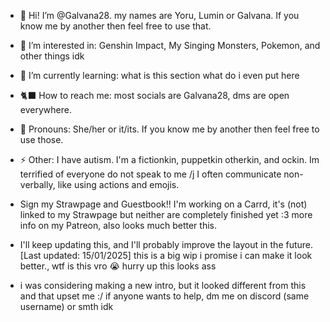 - 🎪 Hi! I’m @Galvana28. my names are Yoru, Lumin or Galvana. If you know me by another then feel free to use that.
- 🍡 I’m interested in: Genshin Impact, My Singing Monsters, Pokemon, and other things idk
- 🌺 I’m currently learning: what is this section what do i even put here
- 🐈‍⬛ How to reach me: most socials are Galvana28, dms are open everywhere.
- 💜 Pronouns: She/her or it/its. If you know me by another then feel free to use those.
- ⚡ Other: I have autism. I'm a fictionkin, puppetkin otherkin, and ockin. Im terrified of everyone do not speak to me /j I often communicate non-verbally, like using actions and emojis.
- Sign my Strawpage and Guestbook!! I'm working on a Carrd, it's (not) linked to my Strawpage but neither are completely finished yet :3 more info on my Patreon, also looks much better this.

- I'll keep updating this, and I'll probably improve the layout in the future. [Last updated: 15/01/2025]
this is a big wip i promise i can make it look better., wtf is this vro 😭 hurry up this looks ass

- i was considering making a new intro, but it looked different from this and that upset me :/ if anyone wants to help, dm me on discord (same username) or smth idk

